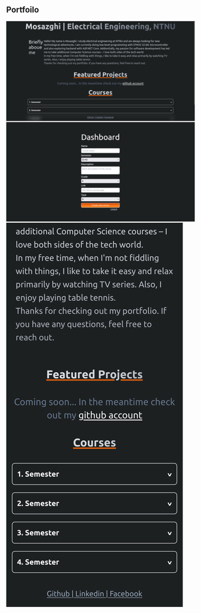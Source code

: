 ## Portfoilo

![Desktop view](/screenshots/1.png)
![Creating courses](/screenshots/2.png)
![Mobile view](/screenshots/3.png)
